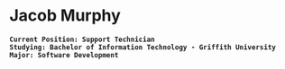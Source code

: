 # Jacob Murphy 

**`Current Position: Support Technician`** <br />
**`Studying: Bachelor of Information Technology - Griffith University`** <br />
**`Major: Software Development`** <br />


<!--### About Me
I am currently studying a Bachelor of Information Technology at Griffith University in my third year. My major is in Software Development, I am passionite in this field as I love making things for myself while still learning all different methods.
I am working on many projects to increase my skills, inside of my degree and in my own time.


## Technical Skills

<img align="left" width="50px" style="padding-right:30px;" src="https://cdn.jsdelivr.net/gh/devicons/devicon/icons/html5/html5-original-wordmark.svg" />       
<img align="left" width="50px" style="padding-right:30px;" src="https://cdn.jsdelivr.net/gh/devicons/devicon/icons/css3/css3-original-wordmark.svg" />
<img align="left" width="50px" style="padding-right:30px;" src="https://cdn.jsdelivr.net/gh/devicons/devicon/icons/python/python-original-wordmark.svg" />
<img align="left" width="50px" style="padding-right:30px;" src="https://cdn.jsdelivr.net/gh/devicons/devicon/icons/mysql/mysql-original-wordmark.svg" />
<img align="left" width="50px" style="padding-right:30px;" src="https://cdn.jsdelivr.net/gh/devicons/devicon/icons/mongodb/mongodb-original-wordmark.svg" />
<img align="left" width="50px" style="padding-right:30px;" src="https://cdn.jsdelivr.net/gh/devicons/devicon/icons/javascript/javascript-original.svg" />
          
          
## Current Projects 
-->
